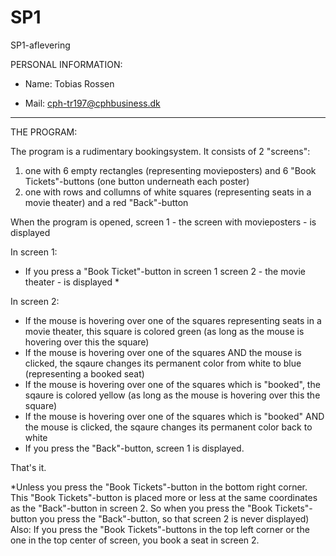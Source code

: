 # SP1
 SP1-aflevering

PERSONAL INFORMATION:

- Name: Tobias Rossen

- Mail: cph-tr197@cphbusiness.dk

______________________________________________________________________________
THE PROGRAM:

The program is a rudimentary bookingsystem. It consists of 2 "screens": 
1) one with 6 empty rectangles (representing movieposters) and 6 "Book Tickets"-buttons (one button underneath each poster)
2) one with rows and collumns of white squares (representing seats in a movie theater) and a red "Back"-button

When the program is opened, screen 1 - the screen with movieposters - is displayed 

In screen 1:
- If you press a "Book Ticket"-button in screen 1 screen 2 - the movie theater - is displayed * 

In screen 2: 
- If the mouse is hovering over one of the squares representing seats in a movie theater, this square is colored green (as long as the mouse is hovering over this the square) 
- If the mouse is hovering over one of the squares AND the mouse is clicked, the sqaure changes its permanent color from white to blue (representing a booked seat)
- If the mouse is hovering over one of the squares which is "booked", the sqaure is colored yellow (as long as the mouse is hovering over this the square) 
- If the mouse is hovering over one of the squares which is "booked" AND the mouse is clicked, the sqaure changes its permanent color back to white
- If you press the "Back"-button, screen 1 is displayed. 


That's it. 


*Unless you press the "Book Tickets"-button in the bottom right corner. This "Book Tickets"-button is placed more or less at the same coordinates as the "Back"-button in screen 2. So when you press the "Book Tickets"-button you press the "Back"-button, so that screen 2 is never displayed) 
Also: If you press the "Book Tickets"-buttons in the top left corner or the one in the top center of screen, you book a seat in screen 2. 

